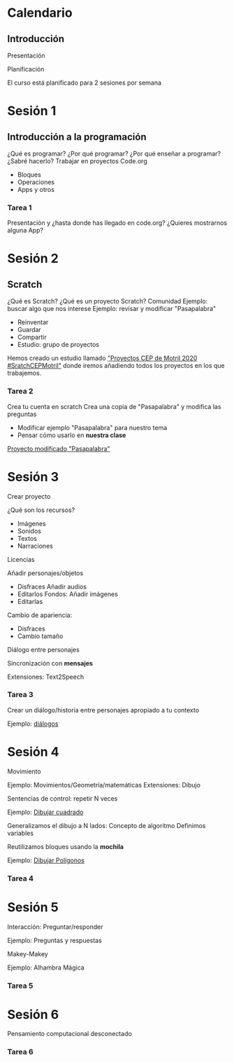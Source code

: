 # Calendario

## Introducción

Presentación

Planificación

El curso está planificado para 2 sesiones por semana 



# Sesión 1

## Introducción a la programación
¿Qué es programar?
¿Por qué programar?
¿Por qué enseñar a programar?
¿Sabré hacerlo?
Trabajar en proyectos
Code.org
* Bloques
* Operaciones
* Apps y otros

### Tarea 1
Presentación y ¿hasta donde has llegado en code.org?
¿Quieres mostrarnos alguna App?

# Sesión 2

## Scratch
¿Qué es Scratch?
¿Qué es un proyecto Scratch?
Comunidad
Ejemplo: buscar algo que nos interese
Ejemplo: revisar y modificar "Pasapalabra"
* Reinventar
* Guardar
* Compartir
* Estudio: grupo de proyectos

Hemos creado un estudio llamado ["Proyectos CEP de Motril 2020 #SratchCEPMotril"](https://scratch.mit.edu/studios/26524823/) donde iremos añadiendo todos los proyectos en los que trabajemos.

### Tarea 2
Crea tu cuenta en scratch
Crea una copia de "Pasapalabra" y modifica las preguntas

* Modificar ejemplo "Pasapalabra" para nuestro tema
* Pensar cómo usarlo en **nuestra clase**

[Proyecto modificado "Pasapalabra"](https://scratch.mit.edu/projects/371362279/)

# Sesión 3

Crear proyecto

¿Qué son los recursos?
* Imágenes
* Sonidos
* Textos
* Narraciones

Licencias

Añadir personajes/objetos
* Disfraces
Añadir audios
* Editarlos
Fondos: Añadir imágenes
* Editarlas

Cambio de apariencia: 
* Disfraces
* Cambio tamaño

Diálogo entre personajes

Sincronización con **mensajes**

Extensiones: Text2Speech


### Tarea 3


Crear un diálogo/historia entre personajes apropiado a tu contexto

Ejemplo: [diálogos](https://scratch.mit.edu/projects/373453276/)


# Sesión 4

Movimiento


Ejemplo: Movimientos/Geometría/matemáticas
Extensiones: Dibujo

Sentencias de control: repetir N veces

Ejemplo: [Dibujar cuadrado](https://scratch.mit.edu/projects/373483554/)

Generalizamos el dibujo a N lados:
Concepto de algoritmo
Definimos variables

Reutilizamos bloques usando la **mochila**

Ejemplo: [Dibujar Polígonos](https://scratch.mit.edu/projects/373492852/)

### Tarea 4

# Sesión 5

Interacción: Preguntar/responder

Ejemplo: Preguntas y respuestas

Makey-Makey

Ejemplo: Alhambra Mágica

### Tarea 5

# Sesión 6

Pensamiento computacional desconectado

### Tarea 6